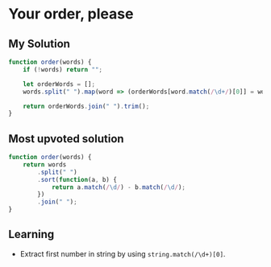 # Your order, please

## My Solution

```javascript
function order(words) {
    if (!words) return "";

    let orderWords = [];
    words.split(" ").map(word => (orderWords[word.match(/\d+/)[0]] = word));

    return orderWords.join(" ").trim();
}
```

## Most upvoted solution

```javascript
function order(words) {
    return words
        .split(" ")
        .sort(function(a, b) {
            return a.match(/\d/) - b.match(/\d/);
        })
        .join(" ");
}
```

## Learning

* Extract first number in string by using `string.match(/\d+)[0]`.
